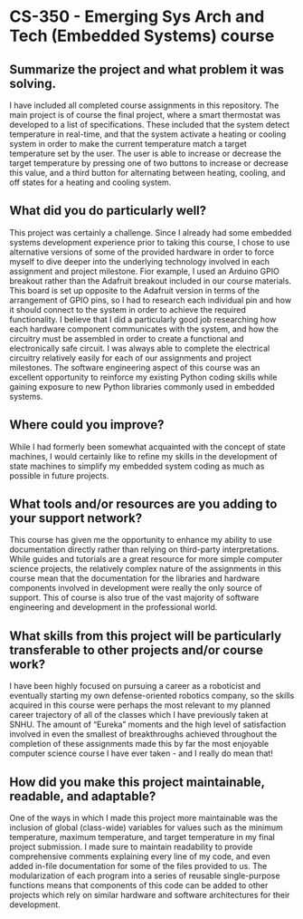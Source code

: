 # CS-350 - Emerging Sys Arch and Tech (Embedded Systems) course

## Summarize the project and what problem it was solving.
I have included all completed course assignments in this repository.  The main project is of course the final project, where a smart thermostat was developed to a list of specifications.  These included that the system detect temperature in real-time, and that the system activate a heating or cooling system in order to make the current temperature match a target temperature set by the user.  The user is able to increase or decrease the target temperature by pressing one of two buttons to increase or decrease this value, and a third button for alternating between heating, cooling, and off states for a heating and cooling system.  


## What did you do particularly well?
This project was certainly a challenge.  Since I already had some embedded systems development experience prior to taking this course, I chose to use alternative versions of some of the provided hardware in order to force myself to dive deeper into the underlying technology involved in each assignment and project milestone.  Fior example, I used an Arduino GPIO breakout rather than the Adafruit breakout included in our course materials.  This board is set up opposite to the Adafruit version in terms of the arrangement of GPIO pins, so I had to research each individual pin and how it should connect to the system in order to achieve the required functionality.  I believe that I did a particularly good job researching how each hardware component communicates with the system, and how the circuitry must be assembled in order to create a functional and electronically safe circuit.  I was always able to complete the electrical circuitry relatively easily for each of our assignments and project milestones.  The software engineering aspect of this course was an excellent opportunity to reinforce my existing Python coding skills while gaining exposure to new Python libraries commonly used in embedded systems.  


## Where could you improve?
While I had formerly been somewhat acquainted with the concept of state machines, I would certainly like to refine my skills in the development of state machines to simplify my embedded system coding as much as possible in future projects.


## What tools and/or resources are you adding to your support network?
This course has given me the opportunity to enhance my ability to use documentation directly rather than relying on third-party interpretations.  While guides and tutorials are a great resource for more simple computer science projects, the relatively complex nature of the assignments in this course mean that the documentation for the libraries and hardware components involved in development were really the only source of support.  This of course is also true of the vast majority of software engineering and  development in the professional world.


## What skills from this project will be particularly transferable to other projects and/or course work?
I have been highly focused on pursuing a career as a roboticist and eventually starting my own defense-oriented robotics company, so the skills acquired in this course were perhaps the most relevant to my planned career trajectory of all of the classes which I have previously taken at SNHU.  The amount of “Eureka” moments and the high level of satisfaction involved in even the smallest of breakthroughs achieved throughout the completion of these assignments made this by far the most enjoyable computer science course I have ever taken - and I really do mean that!   


## How did you make this project maintainable, readable, and adaptable?
One of the ways in which I made this project more maintainable was the inclusion of global (class-wide) variables for values such as the minimum temperature, maximum temperature, and target temperature in my final project submission.  I made sure to maintain readability to provide comprehensive comments explaining every line of my code, and even added in-file documentation for some of the files provided to us.  The modularization of each program into a series of reusable single-purpose functions means that components of this code can be added to other projects which rely on similar hardware and software architectures for their development.
 
